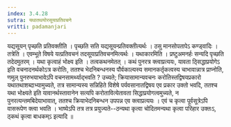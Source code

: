 ```yaml
---
index: 3.4.28
sutra: यथातथयोरसूयाप्रतिवचने
vritti: padamanjari
---
```


 यद्यसूयन् पृच्छति प्रतिवक्तीति । पृच्छति सति यद्यसूयन्प्रतिवक्तीत्यर्थः । ठसु मानसोपतापेऽ कण्ड्वादिः । तत्रेति । एवम्भूते विषये यत्प्रतिवचनं तदसूयाप्रतिवचनमित्यर्थः । यथाकारमिति । प्रष्टुअमनर्हः सन्यदि पृच्छति तदेदमुतरम् । यथा कृत्वाहं भोक्ष्य इति । तत्वकथनमेतत् । कथं पुनरत्र क्त्वाप्रत्ययः, यावता ठ्सिद्धाप्रयोगेऽ इति वचनादनर्थकोऽत्र करोतिः, ततश्च भेदनिबन्धनस्य पौर्वकाल्यस्य समानकर्तृकत्वस्य चाभावान्नात्र प्राप्नोति, णमुल् पुनरुभयाभावेऽपि वचनसामर्थ्याद्भवति ? उच्यते; क्रियासामान्यवचनः करोतिस्तद्विषयप्रकारो यथातथाशब्दाभ्यामुच्यते, तत्र सामान्यस्य सन्निहिते विशेषे पर्यवसानातद्विषय एव प्रकार उक्तो भवदि, ततश्च यथा भोक्ष्यते इति यावानर्थस्तावानेन सत्यपि करोतावित्येतावता सिद्धाप्रयोगत्वमुच्यते, न पुनरत्यन्तमबिदेयाभावात्, ततश्च क्रियाभेदनिबन्धन उपपन्न एव क्त्वाप्रत्ययः । एवं च कृत्वा पूर्वसूत्रेऽपि वासरूपेण क्त्वा भवति । भाष्येऽपि तत्र तत्र प्रयुज्यते--ठन्यथा कृत्वा चोदितमन्यथा कृत्वा परिहार उक्तःऽ, ठ्कथं कृत्वा बाधकम्ऽ इत्यादि ॥